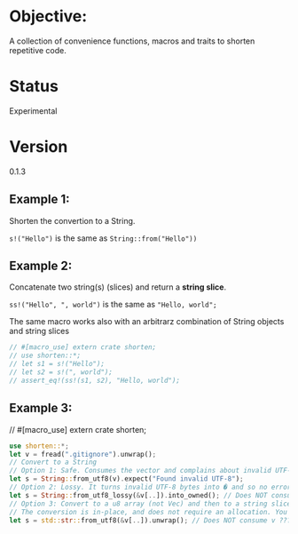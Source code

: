 # Objective:

A collection of convenience functions, macros and traits to shorten repetitive code.

# Status

Experimental

# Version

0.1.3

## Example 1:

Shorten the convertion to a String.

`s!("Hello")` is the same as `String::from("Hello"))`

## Example 2:

Concatenate two string(s) (slices) and return a **string slice**.

`ss!("Hello", ", world")` is the same as `"Hello, world";`

The same macro works also with an arbitrarz combination of String objects and string slices

```rust
// #[macro_use] extern crate shorten;
// use shorten::*;
// let s1 = s!("Hello");
// let s2 = s!(", world");
// assert_eq!(ss!(s1, s2), "Hello, world");
```

## Example 3:
// #[macro_use] extern crate shorten;
```rust
use shorten::*;
let v = fread(".gitignore").unwrap();
// Convert to a String
// Option 1: Safe. Consumes the vector and complains about invalid UTF-8
let s = String::from_utf8(v).expect("Found invalid UTF-8");
// Option 2: Lossy. It turns invalid UTF-8 bytes into � and so no error handling is required
let s = String::from_utf8_lossy(&v[..]).into_owned(); // Does NOT consume v ???
// Option 3: Convert to a u8 array (not Vec) and then to a string slice. 
// The conversion is in-place, and does not require an allocation. You can create a String from the slice if necessary.
let s = std::str::from_utf8(&v[..]).unwrap(); // Does NOT consume v ???
```
